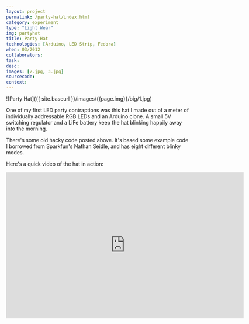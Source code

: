 ```yaml
---
layout: project
permalink: /party-hat/index.html 
category: experiment 
type: "Light Wear" 
img: partyhat
title: Party Hat
technologies: [Arduino, LED Strip, Fedora] 
when: 03/2012
collaborators: 
task: 
desc: 
images: [2.jpg, 3.jpg]
sourcecode:
context: 
---
```


![Party Hat]({{ site.baseurl }}/images/{{page.img}}/big/1.jpg)

One of my first LED party contraptions was this hat I made out of a meter of individually addressable RGB LEDs and an Arduino clone. A small 5V switching regulator and a LiFe battery keep the hat blinking happily away into the morning.

<!--break-->

There's some old hacky code posted above. It's based some example code I borrowed from Sparkfun's Nathan Seidle, and has eight different blinky modes.

Here's a quick video of the hat in action:

<iframe width="650" height="400" src="http://www.youtube.com/embed/6mXPC8GwuAs" frameborder="0" allowfullscreen></iframe>